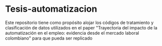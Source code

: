 # Tesis-automatizacion
Este repositorio tiene como propósito alojar los códigos de tratamiento y clasificación de datos utilizados en el paper "Trayectoria del impacto de la automatización en el empleo: evidencia desde el mercado laboral colombiano" para que pueda ser replicado
